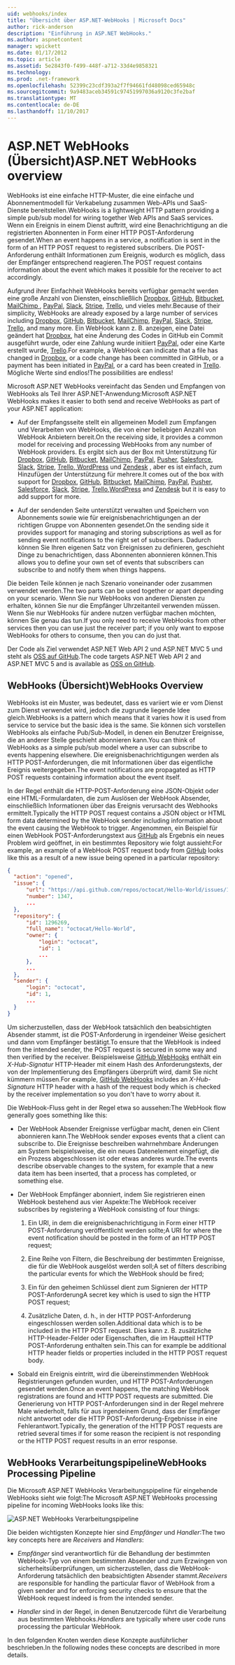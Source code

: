 ```yaml
---
uid: webhooks/index
title: "Übersicht über ASP.NET-WebHooks | Microsoft Docs"
author: rick-anderson
description: "Einführung in ASP.NET WebHooks."
ms.author: aspnetcontent
manager: wpickett
ms.date: 01/17/2012
ms.topic: article
ms.assetid: 5e2843f0-f499-448f-a712-33d4e9858321
ms.technology: 
ms.prod: .net-framework
ms.openlocfilehash: 52399c23cdf393a2f7f94661fd48098ced65948c
ms.sourcegitcommit: 9a9483aceb34591c97451997036a9120c3fe2baf
ms.translationtype: MT
ms.contentlocale: de-DE
ms.lasthandoff: 11/10/2017
---
```

# <a name="aspnet-webhooks-overview"></a><span data-ttu-id="f37e9-103">ASP.NET WebHooks (Übersicht)</span><span class="sxs-lookup"><span data-stu-id="f37e9-103">ASP.NET WebHooks overview</span></span>

<span data-ttu-id="f37e9-104">WebHooks ist eine einfache HTTP-Muster, die eine einfache und Abonnementmodell für Verkabelung zusammen Web-APIs und SaaS-Dienste bereitstellen.</span><span class="sxs-lookup"><span data-stu-id="f37e9-104">WebHooks is a lightweight HTTP pattern providing a simple pub/sub model for wiring together Web APIs and SaaS services.</span></span> <span data-ttu-id="f37e9-105">Wenn ein Ereignis in einem Dienst auftritt, wird eine Benachrichtigung an die registrierten Abonnenten in Form einer HTTP POST-Anforderung gesendet.</span><span class="sxs-lookup"><span data-stu-id="f37e9-105">When an event happens in a service, a notification is sent in the form of an HTTP POST request to registered subscribers.</span></span> <span data-ttu-id="f37e9-106">Die POST-Anforderung enthält Informationen zum Ereignis, wodurch es möglich, dass der Empfänger entsprechend reagieren.</span><span class="sxs-lookup"><span data-stu-id="f37e9-106">The POST request contains information about the event which makes it possible for the receiver to act accordingly.</span></span>

<span data-ttu-id="f37e9-107">Aufgrund ihrer Einfachheit WebHooks bereits verfügbar gemacht werden eine große Anzahl von Diensten, einschließlich [Dropbox](http://dropbox.com/), [GitHub](http://www.github.com/), [Bitbucket](https://bitbucket.org/), [MailChimp ](http://www.mailchimp.com/), [PayPal](http://www.paypal.com/), [Slack](http://www.slack.com), [Stripe](http://www.stripe.com), [Trello](http://www.trello.com/), und vieles mehr.</span><span class="sxs-lookup"><span data-stu-id="f37e9-107">Because of their simplicity, WebHooks are already exposed by a large number of services including [Dropbox](http://dropbox.com/), [GitHub](http://www.github.com/), [Bitbucket](https://bitbucket.org/), [MailChimp](http://www.mailchimp.com/), [PayPal](http://www.paypal.com/), [Slack](http://www.slack.com), [Stripe](http://www.stripe.com), [Trello](http://www.trello.com/), and many more.</span></span> <span data-ttu-id="f37e9-108">Ein WebHook kann z. B. anzeigen, eine Datei geändert hat [Dropbox](http://dropbox.com/), hat eine Änderung des Codes in GitHub ein Commit ausgeführt wurde, oder eine Zahlung wurde initiiert [PayPal](http://www.paypal.com/), oder eine Karte erstellt wurde, [ Trello](http://www.trello.com/).</span><span class="sxs-lookup"><span data-stu-id="f37e9-108">For example, a WebHook can indicate that a file has changed in [Dropbox](http://dropbox.com/), or a code change has been committed in GitHub, or a payment has been initiated in [PayPal](http://www.paypal.com/), or a card has been created in [Trello](http://www.trello.com/).</span></span> <span data-ttu-id="f37e9-109">Mögliche Werte sind endlos!</span><span class="sxs-lookup"><span data-stu-id="f37e9-109">The possibilities are endless!</span></span>

<span data-ttu-id="f37e9-110">Microsoft ASP.NET WebHooks vereinfacht das Senden und Empfangen von WebHooks als Teil Ihrer ASP.NET-Anwendung:</span><span class="sxs-lookup"><span data-stu-id="f37e9-110">Microsoft ASP.NET WebHooks makes it easier to both send and receive WebHooks as part of your ASP.NET application:</span></span>

* <span data-ttu-id="f37e9-111">Auf der Empfangsseite stellt ein allgemeinen Modell zum Empfangen und Verarbeiten von WebHooks, die von einer beliebigen Anzahl von WebHook Anbietern bereit.</span><span class="sxs-lookup"><span data-stu-id="f37e9-111">On the receiving side, it provides a common model for receiving and processing WebHooks from any number of WebHook providers.</span></span> <span data-ttu-id="f37e9-112">Es ergibt sich aus der Box mit Unterstützung für [Dropbox](http://dropbox.com/), [GitHub](http://www.github.com/), [Bitbucket](https://bitbucket.org/), [MailChimp](http://www.mailchimp.com/), [PayPal](http://www.paypal.com/), [Pusher](http://www.pusher.com), [Salesforce](http://www.salesforce.com), [Slack](http://www.slack.com), [Stripe](http://www.stripe.com), [Trello](http://www.trello.com/),[ WordPress](http://www.wordpress.com) und [Zendesk](https://www.zendesk.com/) , aber es ist einfach, zum Hinzufügen der Unterstützung für mehrere.</span><span class="sxs-lookup"><span data-stu-id="f37e9-112">It comes out of the box with support for [Dropbox](http://dropbox.com/), [GitHub](http://www.github.com/), [Bitbucket](https://bitbucket.org/), [MailChimp](http://www.mailchimp.com/), [PayPal](http://www.paypal.com/), [Pusher](http://www.pusher.com), [Salesforce](http://www.salesforce.com), [Slack](http://www.slack.com), [Stripe](http://www.stripe.com), [Trello](http://www.trello.com/),[WordPress](http://www.wordpress.com) and [Zendesk](https://www.zendesk.com/) but it is easy to add support for more.</span></span>

* <span data-ttu-id="f37e9-113">Auf der sendenden Seite unterstützt verwalten und Speichern von Abonnements sowie wie für ereignisbenachrichtigungen an der richtigen Gruppe von Abonnenten gesendet.</span><span class="sxs-lookup"><span data-stu-id="f37e9-113">On the sending side it provides support for managing and storing subscriptions as well as for sending event notifications to the right set of subscribers.</span></span> <span data-ttu-id="f37e9-114">Dadurch können Sie Ihren eigenen Satz von Ereignissen zu definieren, geschieht Dinge zu benachrichtigen, dass Abonnenten abonnieren können.</span><span class="sxs-lookup"><span data-stu-id="f37e9-114">This allows you to define your own set of events that subscribers can subscribe to and notify them when things happens.</span></span>

<span data-ttu-id="f37e9-115">Die beiden Teile können je nach Szenario voneinander oder zusammen verwendet werden.</span><span class="sxs-lookup"><span data-stu-id="f37e9-115">The two parts can be used together or apart depending on your scenario.</span></span> <span data-ttu-id="f37e9-116">Wenn Sie nur WebHooks von anderen Diensten zu erhalten, können Sie nur die Empfänger Uhrzeitanteil verwenden müssen. Wenn Sie nur WebHooks für andere nutzen verfügbar machen möchten, können Sie genau das tun.</span><span class="sxs-lookup"><span data-stu-id="f37e9-116">If you only need to receive WebHooks from other services then you can use just the receiver part; if you only want to expose WebHooks for others to consume, then you can do just that.</span></span>

<span data-ttu-id="f37e9-117">Der Code als Ziel verwendet ASP.NET Web API 2 und ASP.NET MVC 5 und steht als [OSS auf GitHub](https://github.com/aspnet/WebHooks).</span><span class="sxs-lookup"><span data-stu-id="f37e9-117">The code targets ASP.NET Web API 2 and ASP.NET MVC 5 and is available as [OSS on GitHub](https://github.com/aspnet/WebHooks).</span></span>

## <a name="webhooks-overview"></a><span data-ttu-id="f37e9-118">WebHooks (Übersicht)</span><span class="sxs-lookup"><span data-stu-id="f37e9-118">WebHooks Overview</span></span>

<span data-ttu-id="f37e9-119">WebHooks ist ein Muster, was bedeutet, dass es variiert wie er vom Dienst zum Dienst verwendet wird, jedoch die zugrunde liegende Idee gleich.</span><span class="sxs-lookup"><span data-stu-id="f37e9-119">WebHooks is a pattern which means that it varies how it is used from service to service but the basic idea is the same.</span></span> <span data-ttu-id="f37e9-120">Sie können sich vorstellen WebHooks als einfache Pub/Sub-Modell, in denen ein Benutzer Ereignisse, die an anderer Stelle geschieht abonnieren kann.</span><span class="sxs-lookup"><span data-stu-id="f37e9-120">You can think of WebHooks as a simple pub/sub model where a user can subscribe to events happening elsewhere.</span></span> <span data-ttu-id="f37e9-121">Die ereignisbenachrichtigungen werden als HTTP POST-Anforderungen, die mit Informationen über das eigentliche Ereignis weitergegeben.</span><span class="sxs-lookup"><span data-stu-id="f37e9-121">The event notifications are propagated as HTTP POST requests containing information about the event itself.</span></span>

<span data-ttu-id="f37e9-122">In der Regel enthält die HTTP-POST-Anforderung eine JSON-Objekt oder eine HTML-Formulardaten, die zum Auslösen der WebHook Absender, einschließlich Informationen über das Ereignis verursacht des Webhooks ermittelt.</span><span class="sxs-lookup"><span data-stu-id="f37e9-122">Typically the HTTP POST request contains a JSON object or HTML form data determined by the WebHook sender including information about the event causing the WebHook to trigger.</span></span> <span data-ttu-id="f37e9-123">Angenommen, ein Beispiel für einen WebHook POST-Anforderungstext aus [GitHub](http://www.github.com/) als Ergebnis ein neues Problem wird geöffnet, in ein bestimmtes Repository wie folgt aussieht:</span><span class="sxs-lookup"><span data-stu-id="f37e9-123">For example, an example of a WebHook POST request body from [GitHub](http://www.github.com/) looks like this as a result of a new issue being opened in a particular repository:</span></span>

```json
{
  "action": "opened",
  "issue": {
      "url": "https://api.github.com/repos/octocat/Hello-World/issues/1347",
      "number": 1347,
      ...
  },
  "repository": {
      "id": 1296269,
      "full_name": "octocat/Hello-World",
      "owner": {
          "login": "octocat",
          "id": 1
          ...
      },
      ...
  },
  "sender": {
      "login": "octocat",
      "id": 1,
      ...
  }
}
```

<span data-ttu-id="f37e9-124">Um sicherzustellen, dass der WebHook tatsächlich den beabsichtigten Absender stammt, ist die POST-Anforderung in irgendeiner Weise gesichert und dann vom Empfänger bestätigt.</span><span class="sxs-lookup"><span data-stu-id="f37e9-124">To ensure that the WebHook is indeed from the intended sender, the POST request is secured in some way and then verified by the receiver.</span></span> <span data-ttu-id="f37e9-125">Beispielsweise [GitHub WebHooks](https://developer.github.com/webhooks/) enthält ein *X-Hub-Signatur* HTTP-Header mit einem Hash des Anforderungstexts, der von der Implementierung des Empfängers überprüft wird, damit Sie nicht kümmern müssen.</span><span class="sxs-lookup"><span data-stu-id="f37e9-125">For example, [GitHub WebHooks](https://developer.github.com/webhooks/) includes an *X-Hub-Signature* HTTP header with a hash of the request body which is checked by the receiver implementation so you don't have to worry about it.</span></span>

<span data-ttu-id="f37e9-126">Die WebHook-Fluss geht in der Regel etwa so aussehen:</span><span class="sxs-lookup"><span data-stu-id="f37e9-126">The WebHook flow generally goes something like this:</span></span>

* <span data-ttu-id="f37e9-127">Der WebHook Absender Ereignisse verfügbar macht, denen ein Client abonnieren kann.</span><span class="sxs-lookup"><span data-stu-id="f37e9-127">The WebHook sender exposes events that a client can subscribe to.</span></span> <span data-ttu-id="f37e9-128">Die Ereignisse beschreiben wahrnehmbare Änderungen am System beispielsweise, die ein neues Datenelement eingefügt, die ein Prozess abgeschlossen ist oder etwas anderes wurde.</span><span class="sxs-lookup"><span data-stu-id="f37e9-128">The events describe observable changes to the system, for example that a new data item has been inserted, that a process has completed, or something else.</span></span>

* <span data-ttu-id="f37e9-129">Der WebHook Empfänger abonniert, indem Sie registrieren einen WebHook bestehend aus vier Aspekte:</span><span class="sxs-lookup"><span data-stu-id="f37e9-129">The WebHook receiver subscribes by registering a WebHook consisting of four things:</span></span>

     1. <span data-ttu-id="f37e9-130">Ein URI, in dem die ereignisbenachrichtigung in Form einer HTTP POST-Anforderung veröffentlicht werden sollte;</span><span class="sxs-lookup"><span data-stu-id="f37e9-130">A URI for where the event notification should be posted in the form of an HTTP POST request;</span></span>

     2. <span data-ttu-id="f37e9-131">Eine Reihe von Filtern, die Beschreibung der bestimmten Ereignisse, die für die WebHook ausgelöst werden soll;</span><span class="sxs-lookup"><span data-stu-id="f37e9-131">A set of filters describing the particular events for which the WebHook should be fired;</span></span>

     3. <span data-ttu-id="f37e9-132">Ein für den geheimen Schlüssel dient zum Signieren der HTTP POST-Anforderung</span><span class="sxs-lookup"><span data-stu-id="f37e9-132">A secret key which is used to sign the HTTP POST request;</span></span>

     4. <span data-ttu-id="f37e9-133">Zusätzliche Daten, d. h., in der HTTP POST-Anforderung eingeschlossen werden sollen.</span><span class="sxs-lookup"><span data-stu-id="f37e9-133">Additional data which is to be included in the HTTP POST request.</span></span> <span data-ttu-id="f37e9-134">Dies kann z. B. zusätzliche HTTP-Header-Felder oder Eigenschaften, die im Hauptteil HTTP POST-Anforderung enthalten sein.</span><span class="sxs-lookup"><span data-stu-id="f37e9-134">This can for example be additional HTTP header fields or properties included in the HTTP POST request body.</span></span>

* <span data-ttu-id="f37e9-135">Sobald ein Ereignis eintritt, wird die übereinstimmenden WebHook Registrierungen gefunden wurden, und HTTP POST-Anforderungen gesendet werden.</span><span class="sxs-lookup"><span data-stu-id="f37e9-135">Once an event happens, the matching WebHook registrations are found and HTTP POST requests are submitted.</span></span> <span data-ttu-id="f37e9-136">Die Generierung von HTTP POST-Anforderungen sind in der Regel mehrere Male wiederholt, falls für aus irgendeinem Grund, dass der Empfänger nicht antwortet oder die HTTP POST-Anforderung-Ergebnisse in eine Fehlerantwort.</span><span class="sxs-lookup"><span data-stu-id="f37e9-136">Typically, the generation of the HTTP POST requests are retried several times if for some reason the recipient is not responding or the HTTP POST request results in an error response.</span></span>

## <a name="webhooks-processing-pipeline"></a><span data-ttu-id="f37e9-137">WebHooks Verarbeitungspipeline</span><span class="sxs-lookup"><span data-stu-id="f37e9-137">WebHooks Processing Pipeline</span></span>

<span data-ttu-id="f37e9-138">Die Microsoft ASP.NET WebHooks Verarbeitungspipeline für eingehende WebHooks sieht wie folgt:</span><span class="sxs-lookup"><span data-stu-id="f37e9-138">The Microsoft ASP.NET WebHooks processing pipeline for incoming WebHooks looks like this:</span></span>

![ASP.NET WebHooks Verarbeitungspipeline](_static/WebHookReceivers.png)

<span data-ttu-id="f37e9-140">Die beiden wichtigsten Konzepte hier sind *Empfänger* und *Handler*:</span><span class="sxs-lookup"><span data-stu-id="f37e9-140">The two key concepts here are *Receivers* and *Handlers*:</span></span>

* <span data-ttu-id="f37e9-141">*Empfänger* sind verantwortlich für die Behandlung der bestimmten WebHook-Typ von einem bestimmten Absender und zum Erzwingen von sicherheitsüberprüfungen, um sicherzustellen, dass die WebHook-Anforderung tatsächlich den beabsichtigten Absender stammt.</span><span class="sxs-lookup"><span data-stu-id="f37e9-141">*Receivers* are responsible for handling the particular flavor of WebHook from a given sender and for enforcing security checks to ensure that the WebHook request indeed is from the intended sender.</span></span>

* <span data-ttu-id="f37e9-142">*Handler* sind in der Regel, in denen Benutzercode führt die Verarbeitung aus bestimmten Webhooks.</span><span class="sxs-lookup"><span data-stu-id="f37e9-142">*Handlers* are typically where user code runs processing the particular WebHook.</span></span>

<span data-ttu-id="f37e9-143">In den folgenden Knoten werden diese Konzepte ausführlicher beschrieben.</span><span class="sxs-lookup"><span data-stu-id="f37e9-143">In the following nodes these concepts are described in more details.</span></span>
